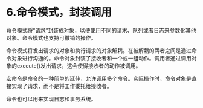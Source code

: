 # 6.命令模式，封装调用

命令模式将“请求”封装成对象，以便使用不同的请求、队列或者日志来参数化其他对象。命令模式也支持可撤销的操作。

命令模式将发出请求的对象和执行请求的对象解耦。在被解耦的两者之间是通过命令对象进行沟通的。命令对象封装了接收者和一个或一组动作。调用者通过调用对象的execute()发出请求，这会使得接收者的动作被调用。

宏命令是命令的一种简单的延伸，允许调用多个命令。实际操作时，命令对象是直接实现了请求，而不是将工作委托给接收者。

命令也可以用来实现日志和事务系统。